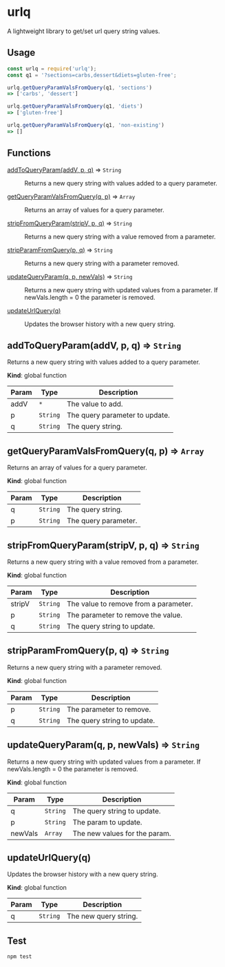 # urlq
A lightweight library to get/set url query string values.

## Usage
```javascript
const urlq = require('urlq');
const q1 = '?sections=carbs,dessert&diets=gluten-free';

urlq.getQueryParamValsFromQuery(q1, 'sections')
=> ['carbs', 'dessert']

urlq.getQueryParamValsFromQuery(q1, 'diets')
=> ['gluten-free']

urlq.getQueryParamValsFromQuery(q1, 'non-existing')
=> []
```

## Functions

<dl>
<dt><a href="#addToQueryParam">addToQueryParam(addV, p, q)</a> ⇒ <code>String</code></dt>
<dd><p>Returns a new query string with values added to a query parameter.</p>
</dd>
<dt><a href="#getQueryParamValsFromQuery">getQueryParamValsFromQuery(q, p)</a> ⇒ <code>Array</code></dt>
<dd><p>Returns an array of values for a query parameter.</p>
</dd>
<dt><a href="#stripFromQueryParam">stripFromQueryParam(stripV, p, q)</a> ⇒ <code>String</code></dt>
<dd><p>Returns a new query string with a value removed from a parameter.</p>
</dd>
<dt><a href="#stripParamFromQuery">stripParamFromQuery(p, q)</a> ⇒ <code>String</code></dt>
<dd><p>Returns a new query string with a parameter removed.</p>
</dd>
<dt><a href="#updateQueryParam">updateQueryParam(q, p, newVals)</a> ⇒ <code>String</code></dt>
<dd><p>Returns a new query string with updated values from a parameter.
If newVals.length = 0 the parameter is removed.</p>
</dd>
<dt><a href="#updateUrlQuery">updateUrlQuery(q)</a></dt>
<dd><p>Updates the browser history with a new query string.</p>
</dd>
</dl>

<a name="addToQueryParam"></a>

## addToQueryParam(addV, p, q) ⇒ <code>String</code>
Returns a new query string with values added to a query parameter.

**Kind**: global function  

| Param | Type | Description |
| --- | --- | --- |
| addV | <code>\*</code> | The value to add. |
| p | <code>String</code> | The query parameter to update. |
| q | <code>String</code> | The query string. |

<a name="getQueryParamValsFromQuery"></a>

## getQueryParamValsFromQuery(q, p) ⇒ <code>Array</code>
Returns an array of values for a query parameter.

**Kind**: global function  

| Param | Type | Description |
| --- | --- | --- |
| q | <code>String</code> | The query string. |
| p | <code>String</code> | The query parameter. |

<a name="stripFromQueryParam"></a>

## stripFromQueryParam(stripV, p, q) ⇒ <code>String</code>
Returns a new query string with a value removed from a parameter.

**Kind**: global function  

| Param | Type | Description |
| --- | --- | --- |
| stripV | <code>String</code> | The value to remove from a parameter. |
| p | <code>String</code> | The parameter to remove the value. |
| q | <code>String</code> | The query string to update. |

<a name="stripParamFromQuery"></a>

## stripParamFromQuery(p, q) ⇒ <code>String</code>
Returns a new query string with a parameter removed.

**Kind**: global function  

| Param | Type | Description |
| --- | --- | --- |
| p | <code>String</code> | The parameter to remove. |
| q | <code>String</code> | The query string to update. |

<a name="updateQueryParam"></a>

## updateQueryParam(q, p, newVals) ⇒ <code>String</code>
Returns a new query string with updated values from a parameter.
If newVals.length = 0 the parameter is removed.

**Kind**: global function  

| Param | Type | Description |
| --- | --- | --- |
| q | <code>String</code> | The query string to update. |
| p | <code>String</code> | The param to update. |
| newVals | <code>Array</code> | The new values for the param. |

<a name="updateUrlQuery"></a>

## updateUrlQuery(q)
Updates the browser history with a new query string.

**Kind**: global function  

| Param | Type | Description |
| --- | --- | --- |
| q | <code>String</code> | The new query string. |


## Test
```javascript
npm test
```
